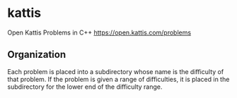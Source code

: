 # kattis
Open Kattis Problems in C++ https://open.kattis.com/problems

## Organization
Each problem is placed into a subdirectory whose name is the difficulty of that problem. If the problem is given a range of difficulties, it is placed in the subdirectory for the lower end of the difficulty range.
